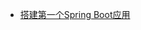 * [搭建第一个Spring Boot应用](https://www.ibm.com/developerworks/cn/java/j-spring-boot-basics-perry/index.html)

